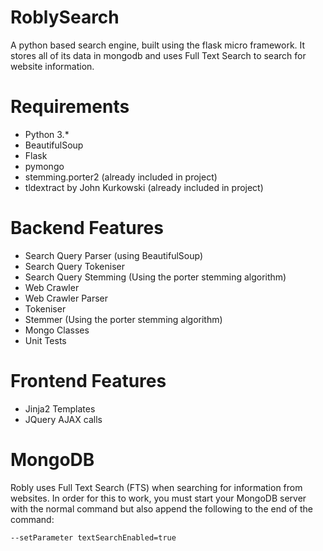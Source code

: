 RoblySearch
===========

A python based search engine, built using the flask micro framework. It stores all of its data in mongodb and
uses Full Text Search to search for website information.

Requirements
============
- Python 3.*
- BeautifulSoup
- Flask
- pymongo
- stemming.porter2 (already included in project)
- tldextract by John Kurkowski (already included in project)

Backend Features
================
- Search Query Parser (using BeautifulSoup)
- Search Query Tokeniser
- Search Query Stemming (Using the porter stemming algorithm)
- Web Crawler
- Web Crawler Parser
- Tokeniser
- Stemmer (Using the porter stemming algorithm)
- Mongo Classes
- Unit Tests

Frontend Features
=================
- Jinja2 Templates
- JQuery AJAX calls

MongoDB
=======
Robly uses Full Text Search (FTS) when searching for information from websites.
In order for this to work, you must start your MongoDB server with the normal command
but also append the following to the end of the command:

`--setParameter textSearchEnabled=true`


